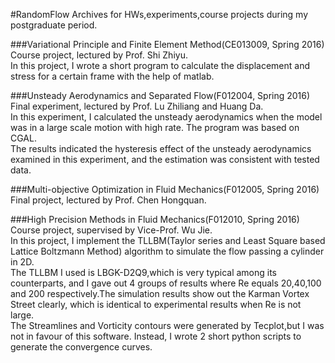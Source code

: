 #RandomFlow
Archives for HWs,experiments,course projects during my postgraduate period.

###Variational Principle and Finite Element Method(CE013009, Spring 2016)
Course project, lectured by Prof. Shi Zhiyu.  
In this project, I wrote a short program to calculate the displacement and stress for a certain frame with the help of matlab.

###Unsteady Aerodynamics and Separated Flow(F012004, Spring 2016)
Final experiment, lectured by Prof. Lu Zhiliang and Huang Da.  
In this experiment, I calculated the unsteady aerodynamics when the model was in a large scale motion with high rate. The program was based on CGAL.  
The results indicated the hysteresis effect of the unsteady aerodynamics examined in this experiment, and the estimation was consistent with tested data.

###Multi-objective Optimization in Fluid Mechanics(F012005, Spring 2016)
Final project, lectured by Prof. Chen Hongquan.  

###High Precision Methods in Fluid Mechanics(F012010, Spring 2016)
Course project, supervised by Vice-Prof. Wu Jie.  
In this project, I implement the TLLBM(Taylor series and Least Square based Lattice Boltzmann Method) algorithm to simulate the flow passing a cylinder in 2D.  
The TLLBM I used is LBGK-D2Q9,which is very typical among its counterparts, and I gave out 4 groups of results where Re equals 20,40,100 and 200 respectively.The simulation results show out the Karman Vortex Street clearly, which is identical to experimental results when Re is not large.  
The Streamlines and Vorticity contours were generated by Tecplot,but I was not in favour of this software. Instead, I wrote 2 short python scripts to generate the convergence curves.  
